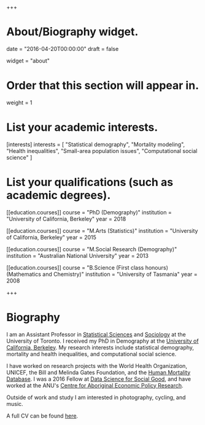 +++
# About/Biography widget.

date = "2016-04-20T00:00:00"
draft = false

widget = "about"

# Order that this section will appear in.
weight = 1

# List your academic interests.
[interests]
  interests = [
    "Statistical demography",
    "Mortality modeling",
    "Health inequalities",
    "Small-area population issues",
    "Computational social science"
  ]

# List your qualifications (such as academic degrees).
[[education.courses]]
  course = "PhD (Demography)"
  institution = "University of California, Berkeley"
  year = 2018

[[education.courses]]
  course = "M.Arts (Statistics)"
  institution = "University of California, Berkeley"
  year = 2015

[[education.courses]]
  course = "M.Social Research (Demography)"
  institution = "Australian National University"
  year = 2013

[[education.courses]]
  course = "B.Science (First class honours) (Mathematics and Chemistry)"
  institution = "University of Tasmania"
  year = 2008
 
+++

# Biography

I am an Assistant Professor in [Statistical Sciences](http://www.utstat.utoronto.ca/) and [Sociology](http://sociology.utoronto.ca/) at the University of Toronto. I received my PhD in Demography at the [University of California, Berkeley](http://demog.berkeley.edu/). My research interests include statistical demography, mortality and health inequalities, and computational social science. 

I have worked on research projects with the World Health Organization, UNICEF, the Bill and Melinda Gates Foundation, and the [Human Mortality Database](http://mortality.org/). I was a 2016 Fellow at [Data Science for Social Good](https://dssg.uchicago.edu/), and have worked at the ANU's [Centre for Aboriginal Economic Policy Research](http://caepr.anu.edu.au/).

Outside of work and study I am interested in photography, cycling, and music.

A full CV can be found [here](/pdf/cv.pdf).
